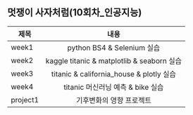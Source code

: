 ## 멋쟁이 사자처럼(10회차_인공지능)
| 제목 | 내용 |
| --- |:---:|
| week1|python BS4 & Selenium 실습|
| week2|kaggle titanic & matplotlib & seaborn 실습|
| week3|titanic & california_house & plotly 실습|
| week4|titanic 머신러닝 예측 & bike 실습|
| project1|기후변화의 영향 프로젝트|


